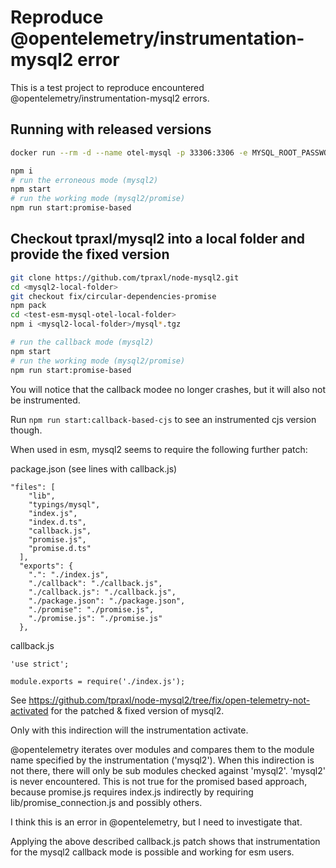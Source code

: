 # Reproduce @opentelemetry/instrumentation-mysql2 error

This is a test project to reproduce encountered @opentelemetry/instrumentation-mysql2 errors.

## Running with released versions

```bash
docker run --rm -d --name otel-mysql -p 33306:3306 -e MYSQL_ROOT_PASSWORD=rootpw -e MYSQL_DATABASE=test_db -e MYSQL_USER=otel -e MYSQL_PASSWORD=secret mysql --log_output=TABLE --general_log=ON

npm i
# run the erroneous mode (mysql2)
npm start
# run the working mode (mysql2/promise)
npm run start:promise-based
```

## Checkout tpraxl/mysql2 into a local folder and provide the fixed version

```bash
git clone https://github.com/tpraxl/node-mysql2.git
cd <mysql2-local-folder>
git checkout fix/circular-dependencies-promise
npm pack
cd <test-esm-mysql-otel-local-folder>
npm i <mysql2-local-folder>/mysql*.tgz
```

```bash
# run the callback mode (mysql2)
npm start
# run the working mode (mysql2/promise)
npm run start:promise-based
```
You will notice that the callback modee no longer crashes, but it will also not be instrumented.

Run `npm run start:callback-based-cjs` to see an instrumented cjs version though.

When used in esm, mysql2 seems to require the following further patch:

package.json (see lines with callback.js)
```
"files": [
    "lib",
    "typings/mysql",
    "index.js",
    "index.d.ts",
    "callback.js",
    "promise.js",
    "promise.d.ts"
  ],
  "exports": {
    ".": "./index.js",
    "./callback": "./callback.js",
    "./callback.js": "./callback.js",
    "./package.json": "./package.json",
    "./promise": "./promise.js",
    "./promise.js": "./promise.js"
  },
```

callback.js
```
'use strict';

module.exports = require('./index.js');
```

See https://github.com/tpraxl/node-mysql2/tree/fix/open-telemetry-not-activated for the patched & fixed version of mysql2.

Only with this indirection will the instrumentation activate.

@opentelemetry iterates over modules and compares them to the module name specified by the instrumentation ('mysql2'). When this indirection is not there, there will only be sub modules checked against 'mysql2'. 'mysql2' is never encountered. This is not true for the promised based approach, because promise.js requires index.js indirectly by requiring lib/promise_connection.js and possibly others.

I think this is an error in @opentelemetry, but I need to investigate that.

Applying the above described callback.js patch shows that instrumentation for the mysql2 callback mode is possible and working for esm users.